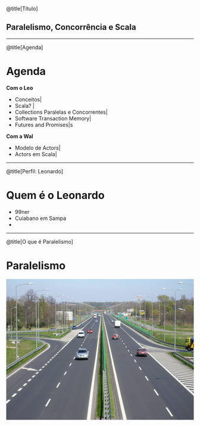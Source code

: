 @title[Título]

## Paralelismo, Concorrência e Scala

---

@title[Agenda]

# Agenda

**Com o Leo**
- Conceitos|
- Scala? |
- Collections Paralelas e Concorrentes|
- Software Transaction Memory|
- Futures and Promises|s

**Com a Wal**
- Modelo de Actors|
- Actors em Scala|

---
@title[Perfil: Leonardo]

# Quem é o Leonardo
- 99ner
- Cuiabano em Sampa
-
---

@title[O que é Paralelismo]

# Paralelismo

![Paralelismo](assets/parallelism.jpg)
